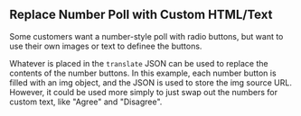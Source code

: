 ## Replace Number Poll with Custom HTML/Text

Some customers want a number-style poll with radio buttons, but want to use their own images or text to definee the buttons.

Whatever is placed in the `translate` JSON can be used to replace the contents of the number buttons. In this example, each number button is filled with an img object, and the JSON is used to store the img source URL. However, it could be used more simply to just swap out the numbers for custom text, like "Agree" and "Disagree".